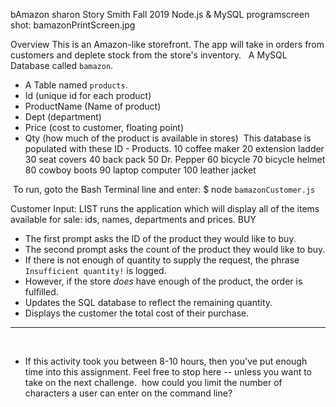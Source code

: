 bAmazon
sharon Story Smith
Fall 2019
Node.js & MySQL program
​screen shot: bamazonPrintScreen.jpg

Overview​
This is an Amazon-like storefront. The app will take in orders from customers and deplete stock from the store's inventory.
                 ​
​
 A MySQL Database called `bamazon`.
​
   * A Table named `products`.
​
   * Id (unique id for each product)
​
   * ProductName (Name of product)
​
   * Dept (department)
​
   * Price (cost to customer, floating point)
​
   * Qty (how much of the product is available in stores)
​
This database is populated with these ID - Products. 
        10  coffee maker
        20  extension ladder
        30  seat covers 
        40  back pack 
        50  Dr. Pepper
        60  bicycle
        70  bicycle helmet
        80  cowboy boots
        90  laptop computer
        100 leather jacket

​
To run, goto the Bash Terminal line and enter: 
   $ node `bamazonCustomer.js`

Customer Input: 
   LIST runs the application which will  display all of the items available for sale:  ids, names, departments and prices. 
​
   BUY​
   * The first prompt asks the ID of the product they would like to buy.
   * The second prompt asks the count of the product they would like to buy.
   * If there is not enough of quantity to supply the request, the  phrase
    `Insufficient quantity!` is logged. 
​
   * However, if the store _does_ have enough of the product, the order is            fulfilled. 
   * Updates the SQL database to reflect the remaining quantity.
   * Displays the customer the total cost of their purchase.
​
- - -
​
* If this activity took you between 8-10 hours, then you've put enough time into this assignment. Feel free to stop here -- unless you want to take on the next challenge.
​
how could you limit the number of characters a user can enter on the command line?
